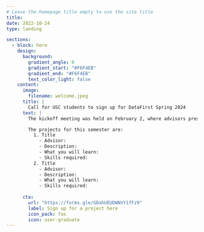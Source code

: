 ```yaml
---
# Leave the homepage title empty to use the site title
title:
date: 2022-10-24
type: landing

sections:
  - block: hero
    design:
      background:
        gradient_angle: 0
        gradient_start: "#F6F4EB"
        gradient_end: "#F6F4EB"
        text_color_light: false
    content:
      image:
        filename: welcome.jpeg
      title: |
        Call for USC students to sign up for DataFirst Spring 2024
      text: |
        The kickoff meeting was held on February 2, where advisors presented the projects available for this semester.  The recording is available here.

        The projects for this semester are:
          1. Title
            - Advisor:
            - Description:
            - What you will learn:
            - Skills required: 
          2. Title
            - Advisor:
            - Description:
            - What you will learn:
            - Skills required: 
   
      cta:
        url: "https://forms.gle/GDahUEUDWNVY1fFz9"
        label: Sign up for a project here
        icon_pack: fas
        icon: user-graduate
---
```

